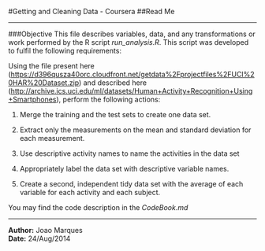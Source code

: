 #Getting and Cleaning Data - Coursera
##Read Me
**************************************************
###Objective
This file describes variables, data, and any transformations or work performed by the R script *run_analysis.R*. This script was developed to fulfil the following requirements:

Using the file present here (https://d396qusza40orc.cloudfront.net/getdata%2Fprojectfiles%2FUCI%20HAR%20Dataset.zip) and described here (http://archive.ics.uci.edu/ml/datasets/Human+Activity+Recognition+Using+Smartphones), perform the following actions:

  1. Merge the training and the test sets to create one data set.

  2. Extract only the measurements on the mean and standard deviation for each measurement. 

  3. Use descriptive activity names to name the activities in the data set

  4. Appropriately label the data set with descriptive variable names. 

  5. Create a second, independent tidy data set with the average of each variable for each activity and each subject. 

You may find the code description in the _CodeBook.md_

**************************************************
**Author:** Joao Marques  
**Date:** 24/Aug/2014  
